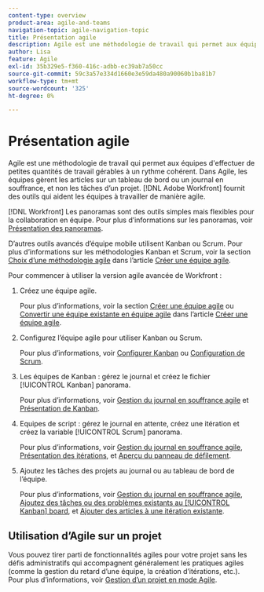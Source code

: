 ```yaml
---
content-type: overview
product-area: agile-and-teams
navigation-topic: agile-navigation-topic
title: Présentation agile
description: Agile est une méthodologie de travail qui permet aux équipes d'effectuer de petites quantités de travail gérables à un rythme cohérent. Dans Agile, les équipes gèrent les articles sur un tableau de bord ou un journal en souffrance, et non les tâches d’un projet. [!DNL Adobe Workfront] fournit des outils qui aident les équipes à travailler de manière agile.
author: Lisa
feature: Agile
exl-id: 35b329e5-f360-416c-adbb-ec39ab7a50cc
source-git-commit: 59c3a57e334d1660e3e59da480a90060b1ba81b7
workflow-type: tm+mt
source-wordcount: '325'
ht-degree: 0%

---
```


# Présentation agile

Agile est une méthodologie de travail qui permet aux équipes d&#39;effectuer de petites quantités de travail gérables à un rythme cohérent. Dans Agile, les équipes gèrent les articles sur un tableau de bord ou un journal en souffrance, et non les tâches d’un projet. [!DNL Adobe Workfront] fournit des outils qui aident les équipes à travailler de manière agile.

[!DNL Workfront] Les panoramas sont des outils simples mais flexibles pour la collaboration en équipe. Pour plus d’informations sur les panoramas, voir [Présentation des panoramas](../agile/boards-overview.md).

D’autres outils avancés d’équipe mobile utilisent Kanban ou Scrum. Pour plus d’informations sur les méthodologies Kanban et Scrum, voir la section [Choix d’une méthodologie agile](../agile/get-started-with-agile-in-workfront/create-an-agile-team.md#deciding) dans l’article [Créer une équipe agile](../agile/get-started-with-agile-in-workfront/create-an-agile-team.md).

Pour commencer à utiliser la version agile avancée de Workfront :

1. Créez une équipe agile.

   Pour plus d’informations, voir la section [Créer une équipe agile](../agile/get-started-with-agile-in-workfront/create-an-agile-team.md/#create-an-agile-team-1) ou [Convertir une équipe existante en équipe agile](../agile/get-started-with-agile-in-workfront/create-an-agile-team.md#converting-an-existing-team-into-an-agaile-team) dans l’article [Créer une équipe agile](../agile/get-started-with-agile-in-workfront/create-an-agile-team.md).

1. Configurez l’équipe agile pour utiliser Kanban ou Scrum.

   Pour plus d’informations, voir [Configurer Kanban](../agile/get-started-with-agile-in-workfront/configure-kanban.md) ou [Configuration de Scrum](../agile/get-started-with-agile-in-workfront/configure-scrum.md).

1. Les équipes de Kanban : gérez le journal et créez le fichier [!UICONTROL Kanban] panorama.

   Pour plus d’informations, voir [Gestion du journal en souffrance agile](../agile/work-in-an-agile-environment/manage-the-agile-backlog.md) et [Présentation de Kanban](../agile/use-kanban-in-an-agile-team/kanban-overview.md).

1. Equipes de script : gérez le journal en attente, créez une itération et créez la variable [!UICONTROL Scrum] panorama.

   Pour plus d’informations, voir [Gestion du journal en souffrance agile](../agile/work-in-an-agile-environment/manage-the-agile-backlog.md), [Présentation des itérations](../agile/use-scrum-in-an-agile-team/iterations/iterations-overview.md), et [Aperçu du panneau de défilement](../agile/use-scrum-in-an-agile-team/scrum-board/scrum-board-overview.md).

1. Ajoutez les tâches des projets au journal ou au tableau de bord de l’équipe.

   Pour plus d’informations, voir [Gestion du journal en souffrance agile](../agile/work-in-an-agile-environment/manage-the-agile-backlog.md), [Ajoutez des tâches ou des problèmes existants au [!UICONTROL Kanban] board](../agile/use-kanban-in-an-agile-team/add-existing-tasks-or-issues-to-the-kanban-board.md), et [Ajouter des articles à une itération existante](../agile/use-scrum-in-an-agile-team/iterations/add-stories-to-existing-iteration.md).

## Utilisation d’Agile sur un projet

Vous pouvez tirer parti de fonctionnalités agiles pour votre projet sans les défis administratifs qui accompagnent généralement les pratiques agiles (comme la gestion du retard d’une équipe, la création d’itérations, etc.). Pour plus d’informations, voir [Gestion d’un projet en mode Agile](/help/quicksilver/manage-work/projects/manage-projects/manage-projects-in-agile-view.md).
